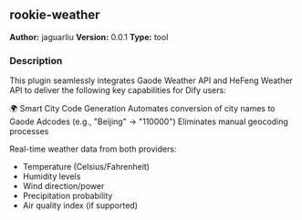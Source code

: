 ## rookie-weather

**Author:** jaguarliu
**Version:** 0.0.1
**Type:** tool

### Description
This plugin seamlessly integrates ​Gaode Weather API​ and ​HeFeng Weather API​ to deliver the following key capabilities for Dify users:

🌍 ​Smart City Code Generation​
Automates conversion of city names to ​Gaode Adcodes​ (e.g., "Beijing" → "110000")
Eliminates manual geocoding processes

Real-time weather data from both providers:
- Temperature (Celsius/Fahrenheit)
- Humidity levels
- Wind direction/power
- Precipitation probability
- Air quality index (if supported)
